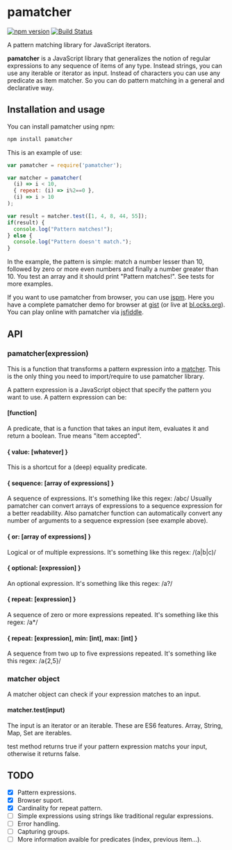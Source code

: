 # pamatcher 

[![npm version](https://badge.fury.io/js/pamatcher.svg)](http://badge.fury.io/js/pamatcher)
[![Build Status](https://travis-ci.org/pmros/pamatcher.svg)](https://travis-ci.org/pmros/pamatcher)

A pattern matching library for JavaScript iterators.

**pamatcher** is a JavaScript library that generalizes the notion of regular expressions to any sequence of items of any type. Instead strings, you can use any iterable or iterator as input. Instead of characters you can use any predicate as item matcher. So you can do pattern matching in a general and declarative way.

## Installation and usage
You can install pamatcher using npm:
```bash
npm install pamatcher
```

This is an example of use:

```js
var pamatcher = require('pamatcher');

var matcher = pamatcher(
  (i) => i < 10,
  { repeat: (i) => i%2==0 },
  (i) => i > 10
);

var result = matcher.test([1, 4, 8, 44, 55]);
if(result) {
  console.log("Pattern matches!");
} else {
  console.log("Pattern doesn't match.");
}
```

In the example, the pattern is simple: match a number lesser than 10, followed by zero or more even numbers and finally a number greater than 10. You test an array and it should print "Pattern matches!". See tests for more examples.

If you want to use pamatcher from browser, you can use [jspm](http://jspm.io/). Here you have a complete pamatcher demo for browser at [gist](https://gist.github.com/pmros/137ecf2351e0f2fe44d4) (or live at [bl.ocks.org](http://bl.ocks.org/pmros/137ecf2351e0f2fe44d4)). You can play online with pamatcher via [jsfiddle](https://jsfiddle.net/8f4mcoq5/).

## API

### pamatcher(expression)

This is a function that transforms a pattern expression into a [matcher](#matcher-object). This is the only thing you need to import/require to use pamatcher library.

A pattern expression is a JavaScript object that specify the pattern you want to use. A pattern expression can be:

#### [function]
A predicate, that is a function that takes an input item, evaluates it and return a boolean. True means "item accepted".

#### { value: [whatever] }
This is a shortcut for a (deep) equality predicate.

#### { sequence: [array of expressions] }
A sequence of expressions.
It's something like this regex:  /abc/
Usually pamatcher can convert arrays of expressions to a sequence expression for a better readability. Also pamatcher function can automatically convert any number of arguments to a sequence expression (see example above).

#### { or: [array of expressions] }
Logical or of multiple expressions.
It's something like this regex:  /(a|b|c)/

#### { optional: [expression] }
An optional expression.
It's something like this regex:  /a?/

#### { repeat: [expression] }
A sequence of zero or more expressions repeated.
It's something like this regex:  /a*/

#### { repeat: [expression], min: [int], max: [int] }
A sequence from two up to five expressions repeated.
It's something like this regex: /a{2,5}/

### matcher object
A matcher object can check if your expression matches to an input.

#### matcher.test(input)
The input is an iterator or an iterable. These are ES6 features. Array, String, Map, Set are iterables.

test method returns true if your pattern expression matchs your input, otherwise it returns false.


## TODO
- [x] Pattern expressions.
- [x] Browser suport.
- [x] Cardinality for repeat pattern.
- [ ] Simple expressions using strings like traditional regular expressions.
- [ ] Error handling.
- [ ] Capturing groups.
- [ ] More information avaible for predicates (index, previous item...).
